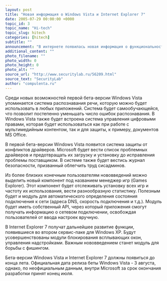 ```yaml
---
layout: post
title: "Новая информация о Windows Vista и Internet Explorer 7"
date: 2005-07-29 00:00:00 +0000
topic_id: 3
topic_name: "Hi-tech"
topic_slug: hitech
categories: [hitech]
subtitle: ""
announcement: "В интернете появилась новая информация о функциональности операционной системы Windows Vista (бывшая Longhorn) и новой версии браузера Internet Explorer. Издание Microsoft Watch сообщает о нововведениях со ссылкой на опубликованные на посвященных Windows сайтах материалы для тестеров."
additional_content: ""
photo_filename: ""
photo_width: 0
photo_height: 0
photo_alt: ""
source_url: "http://www.securitylab.ru/56209.html"
source_text: "SecurityLab"
author: "compulenta.ru"
---
```

Среди новых возможностей первой бета-версии Windows Vista упоминается система распознавания речи, которую можно будет использовать в любых приложений. Система будет самообучающейся, что позволит постепенно уменьшать число ошибок распознавания. В Windows Vista также будет встроена система управления цифровыми правами, которая будет использоваться как при работе с мультимедийным контентом, так и для защиты, к примеру, документов MS Office.

В первой бета-версии Windows Vista появится система защиты от конфликтов драйверов. Microsoft будет вести список проблемных драйверов и предотвращать их загрузку и установку до исправления проблемы поставщиком. В системе также будет вестись журнал безопасности, призванный облегчить труд сисадминов.

Из более близких конечным пользователям нововведений можно выделить новый компонент под названием менеджер игр (Games Explorer). Этот компонент будет отслеживать установку всех игр и частоту их использования, вести разнообразную статистику. Полезным будет и модуль для автоматического определения состояния подключения к сети (адреса DNS, скорость подключения и т.д.). Модуль будет иметь собственный API, через который приложения смогут получать информацию о сетевом подключении, освобождая пользователей от ввода настроек вручную.

В Internet Explorer 7 получат дальнейшее развитие функции, появившиеся во втором сервис-паке для Windows XP. Будут усовершенствованы модули блокирования всплывающих окон, управления надстройками. Важным нововведением станет модуль для борьбы с фишингом.

Бета-версии Windows Vista и Internet Explorer 7 должны появиться до конца лета. Официальная дата релиза беты Windows Vista - 3 августа, однако, по неофициальным данным, внутри Microsoft за срок окончания разработки принят конец июля.
